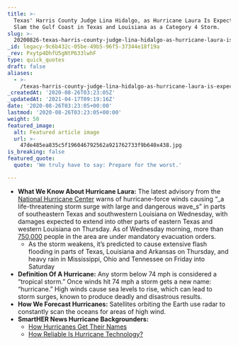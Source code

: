 ```yaml
---
title: >-
  Texas' Harris County Judge Lina Hidalgo, as Hurricane Laura Is Expected to
  Slam the Gulf Coast in Texas and Louisiana as a Category 4 Storm.
slug: >-
  20200826-texas-harris-county-judge-lina-hidalgo-as-hurricane-laura-is-expected-to-slam-the-gulf-coast-in-texas-and-louisiana-as-a-category-3-storm-as-soon-as-wednesday
_id: legacy-9c6b432c-05be-49b5-96f5-37344e18f19a
_rev: Pxytp4DhfU5gNtP633lwhF
type: quick_quotes
draft: false
aliases:
  - >-
    /texas-harris-county-judge-lina-hidalgo-as-hurricane-laura-is-expected-to-slam-the-gulf-coast-in-texas-and-louisiana-as-a-category-3-storm-as-soon-as-wednesday/
_createdAt: '2020-08-26T03:23:05Z'
_updatedAt: '2021-04-17T09:19:16Z'
date: '2020-08-26T03:23:05+00:00'
lastmod: '2020-08-26T03:23:05+00:00'
weight: 50
featured_image:
  alt: Featured article image
  url: >-
    47de485ea835c5f196046792562a921762733f9b640x438.jpg
is_breaking: false
featured_quote:
  quote: 'We truly have to say: Prepare for the worst.'

---
```

* **What We Know About Hurricane Laura:** The latest advisory from the [National Hurricane Center](https://www.nhc.noaa.gov/graphics_at3.shtml?key_messages) warns of hurricane-force winds causing “_a life-threatening storm surge with large and dangerous wave_s” in parts of southeastern Texas and southwestern Louisiana on Wednesday, with damages expected to extend into other parts of eastern Texas and western Louisiana on Thursday. As of Wednesday morning, more than [750,000](https://weather.com/news/news/2020-08-26-hurricane-laura-texas-louisiana-evacuations-preparations) people in the area are under mandatory evacuation orders.
  * As the storm weakens, it’s predicted to cause extensive flash flooding in parts of Texas, Louisiana and Arkansas on Thursday, and heavy rain in Mississippi, Ohio and Tennessee on Friday into Saturday
* **Definition Of A Hurricane:** Any storm below 74 mph is considered a “tropical storm.” Once winds hit 74 mph a storm gets a new name: “hurricane.” High winds cause sea levels to rise, which can lead to storm surges, known to produce deadly and disastrous results.
* **How We Forecast Hurricanes:** Satellites orbiting the Earth use radar to constantly scan the oceans for areas of high wind.
* **SmartHER News Hurricane Backgrounders:**
  * [How Hurricanes Get Their Names](https://smarthernews.com/why-name-hurricanes/)
  * [How Reliable Is Hurricane Technology?](https://smarthernews.com/18-09-14-how-good-is-hurricane-technology/)